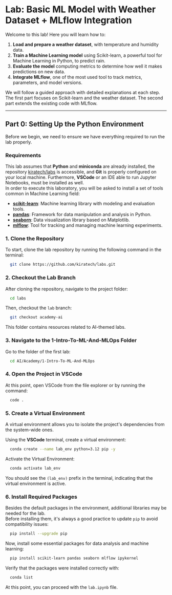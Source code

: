 # Lab: Basic ML Model with Weather Dataset + MLflow Integration

Welcome to this lab! Here you will learn how to:

1. **Load and prepare a weather dataset**, with temperature and humidity data.
2. **Train a Machine Learning model** using Scikit-learn, a powerful tool for Machine Learning in Python, to predict rain.
3. **Evaluate the model** computing metrics to determine how well it makes predictions on new data.
4. **Integrate MLflow**, one of the most used tool to track metrics, parameters, and model versions.

We will follow a guided approach with detailed explanations at each step.  
The first part focuses on Scikit-learn and the weather dataset. The second part extends the existing code with MLflow.

---

## Part 0: Setting Up the Python Environment

Before we begin, we need to ensure we have everything required to run the lab properly.  

### **Requirements**

This lab assumes that **Python** and **miniconda** are already installed, the repository [kiratech/labs](https://github.com/kiratech/labs.git) is accessible, and **Git** is properly configured on your local machine. Furthermore, **VSCode** or an IDE able to run Jupyter Notebooks, must be installed as well.  
In order to execute this laboratory, you will be asked to install a set of tools common in Machine Learning field:

- [**scikit-learn**](https://scikit-learn.org/stable/index.html): Machine learning library with modeling and evaluation tools.
- [**pandas**](https://pandas.pydata.org/): Framework for data manipulation and analysis in Python.
- [**seaborn**](https://seaborn.pydata.org/): Data visualization library based on Matplotlib.
- [**mlflow**](https://mlflow.org/): Tool for tracking and managing machine learning experiments.  

### 1. Clone the Repository

To start, clone the lab repository by running the following command in the terminal:

```sh
  git clone https://github.com/kiratech/labs.git
```

### 2. Checkout the Lab Branch

After cloning the repository, navigate to the project folder:

```sh
  cd labs
```

Then, checkout the `lab` branch:

```sh
  git checkout academy-ai
```

This folder contains resources related to AI-themed labs.

### 3. Navigate to the 1-Intro-To-ML-And-MLOps Folder

Go to the folder of the first lab:

```sh
  cd AI/Academy/1-Intro-To-ML-And-MLOps
```

### 4. Open the Project in VSCode

At this point, open VSCode from the file explorer or by running the command:

```sh
  code .
```

### 5. Create a Virtual Environment

A virtual environment allows you to isolate the project's dependencies from the system-wide ones.

Using the **VSCode** terminal, create a virtual environment:

```sh
  conda create --name lab_env python=3.12 pip -y
```

Activate the Virtual Environment:

```sh
  conda activate lab_env
```

You should see the `(lab_env)` prefix in the terminal, indicating that the virtual environment is active.

### 6. Install Required Packages

Besides the default packages in the environment, additional libraries may be needed for the lab.  
Before installing them, it's always a good practice to update `pip` to avoid compatibility issues:

```sh
  pip install --upgrade pip
```  

Now, install some essential packages for data analysis and machine learning:

```sh
  pip install scikit-learn pandas seaborn mlflow ipykernel
```  

Verify that the packages were installed correctly with:  

```sh
  conda list
```  

At this point, you can proceed with the `lab.ipynb` file.
